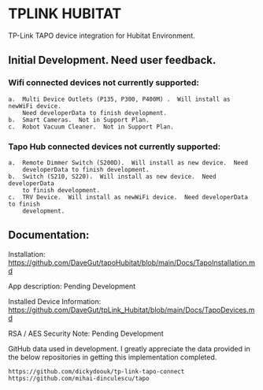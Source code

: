# TPLINK HUBITAT
TP-Link TAPO device integration for Hubitat Environment.
## Initial Development.  Need user feedback.

### Wifi connected devices not currently supported:
	a.	Multi Device Outlets (P135, P300, P400M) .  Will install as newWiFi device.  
 		Need developerData to finish development.
	b.	Smart Cameras.  Not in Support Plan.
 	c.	Robot Vacuum Cleaner.  Not in Support Plan.

### Tapo Hub connected devices not currently supported:
	a.	Remote Dimmer Switch (S200D).  Will install as new device.  Need 
 		developerData to finish development.
 	b.	Switch (S210, S220).  Will install as new device.  Need developerData
  		to finish development.
  	c.	TRV Device.  Will install as newWiFi device.  Need developerData to finish 
   		development.

## Documentation:

Installation: https://github.com/DaveGut/tapoHubitat/blob/main/Docs/TapoInstallation.md

App description: Pending Development

Installed Device Information: https://github.com/DaveGut/tpLink_Hubitat/blob/main/Docs/TapoDevices.md

RSA / AES Security Note: Pending Development

 
GitHub data used in development.  I greatly appreciate the data provided in the below repositories in getting this implementation completed.

	https://github.com/dickydoouk/tp-link-tapo-connect
	https://github.com/mihai-dinculescu/tapo
 
